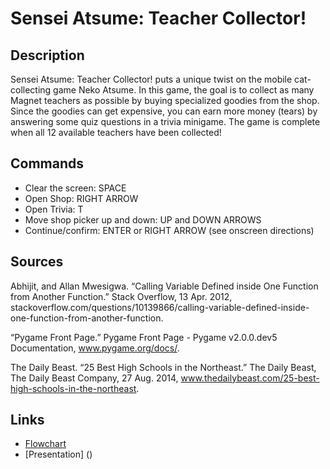# Sensei Atsume: Teacher Collector!

## Description

Sensei Atsume: Teacher Collector! puts a unique twist on the mobile cat-collecting game Neko Atsume. In this game, the goal is to collect as many Magnet teachers as possible by buying specialized goodies from the shop. Since the goodies can get expensive, you can earn more money (tears) by answering some quiz questions in a trivia minigame. The game is complete when all 12 available teachers have been collected!

## Commands

* Clear the screen: SPACE
* Open Shop: RIGHT ARROW
* Open Trivia: T
* Move shop picker up and down: UP and DOWN ARROWS
* Continue/confirm: ENTER or RIGHT ARROW (see onscreen directions)

## Sources

Abhijit, and Allan Mwesigwa. “Calling Variable Defined inside One Function 
    from Another Function.” Stack Overflow, 13 Apr. 2012, stackoverflow.com/questions/10139866/calling-variable-defined-inside-one-function-from-another-function.

“Pygame Front Page.” Pygame Front Page - Pygame v2.0.0.dev5 Documentation, 
    www.pygame.org/docs/.

The Daily Beast. “25 Best High Schools in the Northeast.” The Daily Beast,
    The Daily Beast Company, 27 Aug. 2014, www.thedailybeast.com/25-best-high-schools-in-the-northeast.

## Links

* [Flowchart](https://drive.google.com/file/d/1U3DHaGCXGhhNCBJNKSd_bv0rJw22cLsB/view)
* [Presentation] ()
